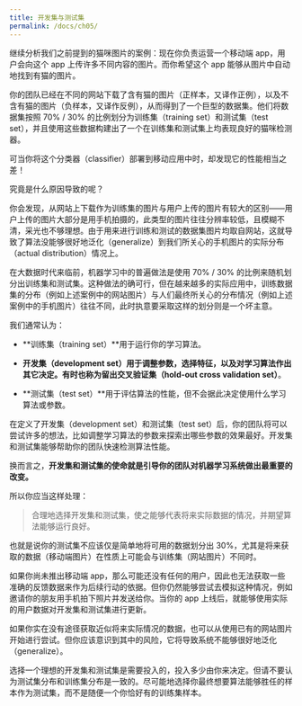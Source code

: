 ```yaml
---
title: 开发集与测试集
permalink: /docs/ch05/
---
```


继续分析我们之前提到的猫咪图片的案例：现在你负责运营一个移动端 app，用户会向这个 app 上传许多不同内容的图片。而你希望这个 app 能够从图片中自动地找到有猫的图片。

你的团队已经在不同的网站下载了含有猫的图片（正样本，又译作正例），以及不含有猫的图片（负样本，又译作反例），从而得到了一个巨型的数据集。他们将数据集按照 70% / 30% 的比例划分为训练集（training set）和测试集（test set），并且使用这些数据构建出了一个在训练集和测试集上均表现良好的猫咪检测器。

可当你将这个分类器（classifier）部署到移动应用中时，却发现它的性能相当之差！

究竟是什么原因导致的呢？

你会发现，从网站上下载作为训练集的图片与用户上传的图片有较大的区别——用户上传的图片大部分是用手机拍摄的，此类型的图片往往分辨率较低，且模糊不清，采光也不够理想。由于用来进行训练和测试的数据集图片均取自网站，这就导致了算法没能够很好地泛化（generalize）到我们所关心的手机图片的实际分布（actual distribution）情况上。

在大数据时代来临前，机器学习中的普遍做法是使用 70% / 30% 的比例来随机划分出训练集和测试集。这种做法的确可行，但在越来越多的实际应用中，训练数据集的分布（例如上述案例中的网站图片）与人们最终所关心的分布情况（例如上述案例中的手机图片）往往不同，此时执意要采取这样的划分则是一个坏主意。

我们通常认为：

- **训练集（training set）**用于运行你的学习算法。

- **开发集（development set）**用于调整参数，选择特征，以及对学习算法作出其它决定。有时也称为**留出交叉验证集（hold-out cross validation set）**。

- **测试集（test set）**用于评估算法的性能，但不会据此决定使用什么学习算法或参数。

在定义了开发集（development set）和测试集（test set）后，你的团队将可以尝试许多的想法，比如调整学习算法的参数来探索出哪些参数的效果最好。开发集和测试集能够帮助你的团队快速检测算法性能。

换而言之，**开发集和测试集的使命就是引导你的团队对机器学习系统做出最重要的改变。**

所以你应当这样处理：

 > 合理地选择开发集和测试集，使之能够代表将来实际数据的情况，并期望算法能够运行良好。

也就是说你的测试集不应该仅是简单地将可用的数据划分出 30%，尤其是将来获取的数据（移动端图片）在性质上可能会与训练集（网站图片）不同时。

如果你尚未推出移动端 app，那么可能还没有任何的用户，因此也无法获取一些准确的反馈数据来作为后续行动的依据。但你仍然能够尝试去模拟这种情况，例如邀请你的朋友用手机拍下照片并发送给你。当你的 app 上线后，就能够使用实际的用户数据对开发集和测试集进行更新。

如果你实在没有途径获取近似将来实际情况的数据，也可以从使用已有的网站图片开始进行尝试。但你应该意识到其中的风险，它将导致系统不能够很好地泛化（generalize）。

选择一个理想的开发集和测试集是需要投入的，投入多少由你来决定。但请不要认为测试集分布和训练集分布是一致的。尽可能地选择你最终想要算法能够胜任的样本作为测试集，而不是随便一个你恰好有的训练集样本。
